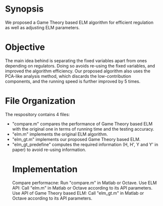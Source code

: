 <html>
<body>
<h1> Synopsis </h1>
We proposed a Game Theory based ELM algorithm for efficient regulation as well as adjusting ELM parameters. 

<h1> Objective </h1>
The main idea behind is separating the fixed variables apart from ones depending on regulators. Doing so avoids re-using the fixed variables, and improved the algorithm efficiency. Our proposed algorithm also uses the PCA-like analysis method, which discards the low-contribution components, and the running speed is further improved by 5 times.

<h1> File Organization </h1>
The respository contains 4 files:
<ul style=”list-style-type:disc”>  
<li> "compare.m" compares the performance of Game Theory based ELM with the original one in terms of running time and the testing accuracy. </li>
<li> "elm.m" implements the original ELM algorithm. </li>
<li> "elm_gt.m" implements our proposed Game Theory based ELM.</li>
<li> "elm_gt_predefine" computes the required information (H, H', Y and Y' in paper) to avoid re-using information.</li>
</ui>

<h1> Implementation </h1>
Compare performacne: Run "compare.m" in Matlab or Octave.
Use ELM API: Call "elm.m" in Matlab or Octave according to its API parameters.
Use API of Game Theory based ELM: Call "elm_gt.m" in Matlab or Octave according to its API parameters.

</html>  
